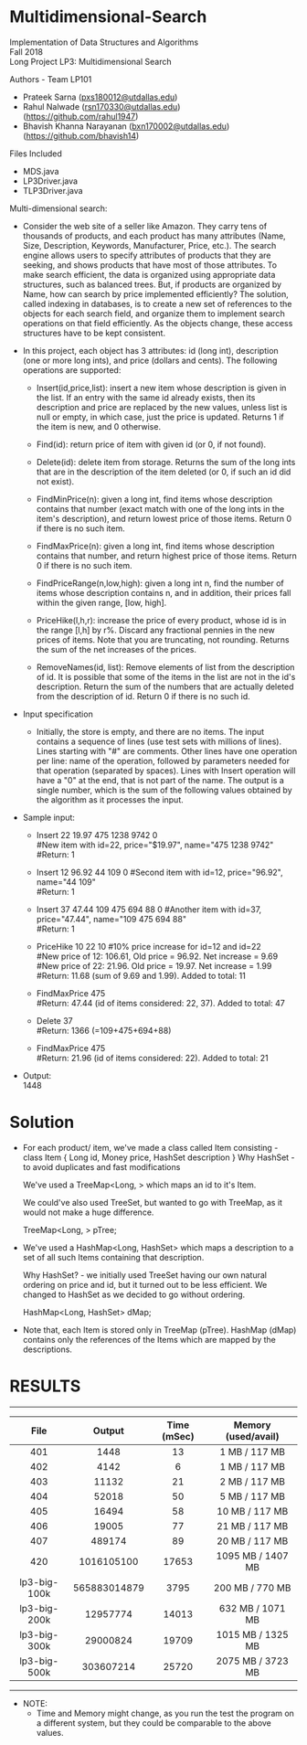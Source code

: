 # Multidimensional-Search

Implementation of Data Structures and Algorithms  
Fall 2018  
Long Project LP3: Multidimensional Search

Authors - Team LP101
- Prateek Sarna (pxs180012@utdallas.edu)
- Rahul Nalwade (rsn170330@utdallas.edu) (https://github.com/rahul1947)
- Bhavish Khanna Narayanan (bxn170002@utdallas.edu) (https://github.com/bhavish14)

Files Included
- MDS.java
- LP3Driver.java
- TLP3Driver.java

Multi-dimensional search:
- Consider the web site of a seller like Amazon.
They carry tens of thousands of products, and each product has many
attributes (Name, Size, Description, Keywords, Manufacturer, Price, etc.).
The search engine allows users to specify attributes of products that
they are seeking, and shows products that have most of those
attributes.  To make search efficient, the data is organized using
appropriate data structures, such as balanced trees.  But, if products
are organized by Name, how can search by price implemented efficiently?
The solution, called indexing in databases, is to create a new set of
references to the objects for each search field, and organize them to
implement search operations on that field efficiently.  As the objects
change, these access structures have to be kept consistent.
- In this project, each object has 3 attributes: id (long int), description
(one or more long ints), and price (dollars and cents).  The following
operations are supported: 
  -  Insert(id,price,list): insert a new item whose description is given
      in the list.  If an entry with the same id already exists, then its
      description and price are replaced by the new values, unless list
      is null or empty, in which case, just the price is updated. 
      Returns 1 if the item is new, and 0 otherwise.

  -  Find(id): return price of item with given id (or 0, if not found).

  -  Delete(id): delete item from storage.  Returns the sum of the
      long ints that are in the description of the item deleted
      (or 0, if such an id did not exist).

  -  FindMinPrice(n): given a long int, find items whose description
      contains that number (exact match with one of the long ints in the
      item's description), and return lowest price of those items.
      Return 0 if there is no such item.
      
  -  FindMaxPrice(n): given a long int, find items whose description
      contains that number, and return highest price of those items.
      Return 0 if there is no such item.

  -  FindPriceRange(n,low,high): given a long int n, find the number
      of items whose description contains n, and in addition,
      their prices fall within the given range, [low, high].

  -  PriceHike(l,h,r): increase the price of every product, whose id is 
      in the range [l,h] by r%.  Discard any fractional pennies in the new 
      prices of items.  Note that you are truncating, not rounding.
      Returns the sum of the net increases of the prices.

  -  RemoveNames(id, list): Remove elements of list from the description of id.
      It is possible that some of the items in the list are not in the
      id's description.  Return the sum of the numbers that are actually
      deleted from the description of id.  Return 0 if there is no such id.

- Input specification
  - Initially, the store is empty, and there are no items.  The input
contains a sequence of lines (use test sets with millions of lines).
Lines starting with "#" are comments.  Other lines have one operation
per line: name of the operation, followed by parameters needed for
that operation (separated by spaces).  Lines with Insert operation
will have a "0" at the end, that is not part of the name.  The output
is a single number, which is the sum of the following values obtained
by the algorithm as it processes the input.

- Sample input:
  - Insert 22 19.97 475 1238 9742 0  
#New item with id=22, price="$19.97", name="475 1238 9742"  
#Return: 1

  - Insert 12 96.92 44 109 0
#Second item with id=12, price="96.92", name="44 109"  
#Return: 1

  - Insert 37 47.44 109 475 694 88 0
#Another item with id=37, price="47.44", name="109 475 694 88"  
#Return: 1

  - PriceHike 10 22 10
#10% price increase for id=12 and id=22  
#New price of 12: 106.61, Old price = 96.92.  Net increase = 9.69  
#New price of 22: 21.96.  Old price = 19.97.  Net increase = 1.99  
#Return: 11.68  (sum of 9.69 and 1.99).  Added to total: 11

  - FindMaxPrice 475  
#Return: 47.44 (id of items considered: 22, 37).  Added to total: 47

  - Delete 37  
#Return: 1366 (=109+475+694+88)

  - FindMaxPrice 475  
#Return: 21.96 (id of items considered: 22).  Added to total: 21

- Output:  
1448

# Solution
- For each product/ item, we've made a class called Item consisting - 
   class Item { Long id, Money price, HashSet<Long> description }
   Why HashSet - to avoid duplicates and fast modifications

   We've used a TreeMap<Long, <Item>> which maps an id to it's Item.
   
   We could've also used TreeSet, but wanted to go with TreeMap, as it 
   would not make a huge difference.
   
   TreeMap<Long, <Item>> pTree;

- We've used a HashMap<Long, HashSet<Item>> which maps a description to a 
   set of all such Items containing that description. 
   
   Why HashSet? - we initially used TreeSet having our own natural ordering 
   on price and id, but it turned out to be less efficient. We changed to 
   HashSet as we decided to go without ordering. 

   HashMap<Long, HashSet<Item>> dMap;
  
-  Note that, each Item is stored only in TreeMap (pTree). HashMap (dMap)
   contains only the references of the Items which are mapped by the 
   descriptions.

# RESULTS
 -------------------------------------------------------------------------  
| File         | Output          |   Time (mSec)     | Memory (used/avail)|  
|:------------:|:---------------:|:-----------------:|:------------------:|  
| 401          | 1448            | 13                | 1 MB / 117 MB      |  
| 402          | 4142            | 6                 | 1 MB / 117 MB      |  
| 403          | 11132           | 21                | 2 MB / 117 MB      |  
| 404          | 52018           | 50                | 5 MB / 117 MB      |  
| 405          | 16494           | 58                | 10 MB / 117 MB     |  
| 406          | 19005           | 77                | 21 MB / 117 MB     |  
| 407          | 489174          | 89                | 20 MB / 117 MB     |  
| 420          | 1016105100      | 17653             | 1095 MB / 1407 MB  |  
| lp3-big-100k | 565883014879    | 3795              | 200 MB / 770 MB    |  
| lp3-big-200k | 12957774        | 14013             | 632 MB / 1071 MB   |  
| lp3-big-300k | 29000824        | 19709             | 1015 MB / 1325 MB  |  
| lp3-big-500k | 303607214       | 25720             | 2075 MB / 3723 MB  |  
 -------------------------------------------------------------------------  

- NOTE: 
  - Time and Memory might change, as you run the test the program on a 
  different system, but they could be comparable to the above values.
